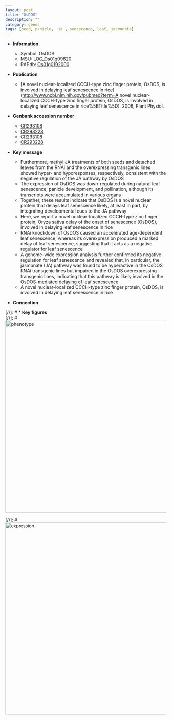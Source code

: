 ```yaml
---
layout: post
title: "OsDOS"
description: ""
category: genes
tags: [seed, panicle,  ja , senescence, leaf, jasmonate]
---
```


* **Information**  
    + Symbol: OsDOS  
    + MSU: [LOC_Os01g09620](http://rice.plantbiology.msu.edu/cgi-bin/ORF_infopage.cgi?orf=LOC_Os01g09620)  
    + RAPdb: [Os01g0192000](http://rapdb.dna.affrc.go.jp/viewer/gbrowse_details/irgsp1?name=Os01g0192000)  

* **Publication**  
    + [A novel nuclear-localized CCCH-type zinc finger protein, OsDOS, is involved in delaying leaf senescence in rice](http://www.ncbi.nlm.nih.gov/pubmed?term=A novel nuclear-localized CCCH-type zinc finger protein, OsDOS, is involved in delaying leaf senescence in rice%5BTitle%5D), 2006, Plant Physiol.

* **Genbank accession number**  
    + [CR293108](http://www.ncbi.nlm.nih.gov/nuccore/CR293108)
    + [CR293228](http://www.ncbi.nlm.nih.gov/nuccore/CR293228)
    + [CR293108](http://www.ncbi.nlm.nih.gov/nuccore/CR293108)
    + [CR293228](http://www.ncbi.nlm.nih.gov/nuccore/CR293228)

* **Key message**  
    + Furthermore, methyl JA treatments of both seeds and detached leaves from the RNAi and the overexpressing transgenic lines showed hyper- and hyporesponses, respectively, consistent with the negative regulation of the JA pathway by OsDOS
    + The expression of OsDOS was down-regulated during natural leaf senescence, panicle development, and pollination, although its transcripts were accumulated in various organs
    + Together, these results indicate that OsDOS is a novel nuclear protein that delays leaf senescence likely, at least in part, by integrating developmental cues to the JA pathway
    + Here, we report a novel nuclear-localized CCCH-type zinc finger protein, Oryza sativa delay of the onset of senescence (OsDOS), involved in delaying leaf senescence in rice
    + RNAi knockdown of OsDOS caused an accelerated age-dependent leaf senescence, whereas its overexpression produced a marked delay of leaf senescence, suggesting that it acts as a negative regulator for leaf senescence
    + A genome-wide expression analysis further confirmed its negative regulation for leaf senescence and revealed that, in particular, the jasmonate (JA) pathway was found to be hyperactive in the OsDOS RNAi transgenic lines but impaired in the OsDOS overexpressing transgenic lines, indicating that this pathway is likely involved in the OsDOS-mediated delaying of leaf senescence
    + A novel nuclear-localized CCCH-type zinc finger protein, OsDOS, is involved in delaying leaf senescence in rice

* **Connection**  

[//]: # * **Key figures**  
[//]: # <img src="http://funRiceGenes.github.io/images/OsDOS.pheno.png" alt="phenotype"  style="width: 600px;"/>

[//]: # <img src="http://funRiceGenes.github.io/images/OsDOS.exp.png" alt="expression"  style="width: 600px;"/>


